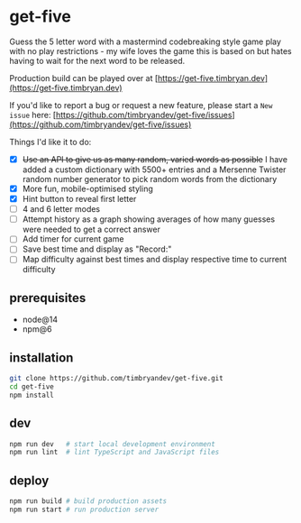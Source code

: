 # get-five

Guess the 5 letter word with a mastermind codebreaking style game play with no play restrictions - my wife loves the game this is based on but hates having to wait for the next word to be released.

Production build can be played over at [https://get-five.timbryan.dev](https://get-five.timbryan.dev)

If you'd like to report a bug or request a new feature, please start a `New issue` here: [https://github.com/timbryandev/get-five/issues](https://github.com/timbryandev/get-five/issues)

Things I'd like it to do:

- [x] ~~Use an API to give us as many random, varied words as possible~~
      I have added a custom dictionary with 5500+ entries and a Mersenne Twister random number generator to pick random words from the dictionary
- [x] More fun, mobile-optimised styling
- [x] Hint button to reveal first letter
- [ ] 4 and 6 letter modes
- [ ] Attempt history as a graph showing averages of how many guesses were needed to get a correct answer
- [ ] Add timer for current game
- [ ] Save best time and display as "Record:"
- [ ] Map difficulty against best times and display respective time to current difficulty

## prerequisites

- node@14
- npm@6

## installation

```bash
git clone https://github.com/timbryandev/get-five.git
cd get-five
npm install
```

## dev

```bash
npm run dev   # start local development environment
npm run lint  # lint TypeScript and JavaScript files
```

## deploy

```bash
npm run build # build production assets
npm run start # run production server
```

